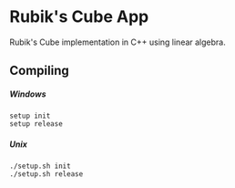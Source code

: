 # Rubik's Cube App

Rubik's Cube implementation in C++ using linear algebra.

## Compiling

##### Windows

```
setup init
setup release
```

##### Unix

```
./setup.sh init
./setup.sh release
```
